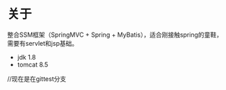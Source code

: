 # 关于
整合SSM框架（SpringMVC + Spring + MyBatis），适合刚接触spring的童鞋，需要有servlet和jsp基础。
- jdk 1.8
- tomcat 8.5

//现在是在gittest分支